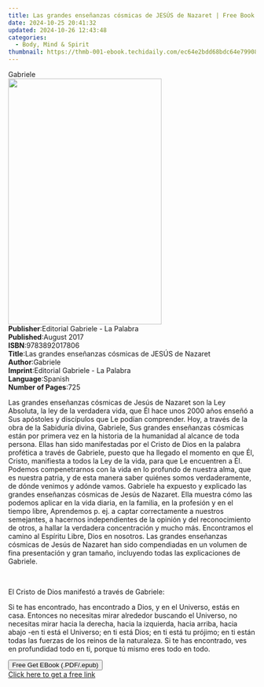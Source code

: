 ```yaml
---
title: Las grandes enseñanzas cósmicas de JESÚS de Nazaret | Free Book
date: 2024-10-25 20:41:32
updated: 2024-10-26 12:43:48
categories:
  - Body, Mind & Spirit
thumbnail: https://thmb-001-ebook.techidaily.com/ec64e2bdd68bdc64e799080a9f00bd57c773110722d03d173abbc4b6b05d0912.jpg
---
```

<main id="book-container">
  <div class="flex flex-col">
    <div class="book-brief flex-1 py-6 px-4 sm:p-6 md:py-10 md:px-8">
      <!-- brief-->
      <div class="book-brief-main">Gabriele</div>
    </div>
    <div
      class="book-meta-info flex-1 grid gap-4 col-start-1 col-end-3 row-start-1 sm:mb-6 sm:grid-cols-4 lg:gap-6 lg:col-start-2 lg:row-end-6 lg:row-span-6 lg:mb-0"
    >
      <div
        class="book-meta-info-left place-content-center mt-4 p-4 text-sm leading-6 col-start-2 col-span-2 dark:text-slate-400"
      >
        <img
          class="w-full h-500 object-cover rounded-lg sm:h-255 sm:col-span-2 lg:col-span-full"
          src="https://img-001-ebook.techidaily.com/054414177b0f8ffda896ca30746b519605f801be4d041986972e56251f429735.jpg"
          alt=""
          width="312"
          height="500"
        />
      </div>
      <div
        class="book-meta-info-right mt-2 col-start-1 row-start-2 col-span-3 self-center"
      >
        <!-- meta data  -->
        <div class="flex flex-col px-4 md:px-8">
          <div class="flex-1">
            <strong>Publisher</strong>:<span class="px-2"
              >Editorial Gabriele - La Palabra</span
            >
          </div>
          <div class="flex-1">
            <strong>Published</strong>:<span class="px-2">August 2017</span>
          </div>
          <div class="flex-1">
            <strong>ISBN</strong>:<span class="px-2">9783892017806</span>
          </div>
          <div class="flex-1">
            <strong>Title</strong>:<span class="px-2"
              >Las grandes enseñanzas cósmicas de JESÚS de Nazaret</span
            >
          </div>
          <div class="flex-1">
            <strong>Author</strong>:<span class="px-2">Gabriele</span>
          </div>
          <div class="flex-1">
            <strong>Imprint</strong>:<span class="px-2"
              >Editorial Gabriele - La Palabra</span
            >
          </div>
          <div class="flex-1">
            <strong>Language</strong>:<span class="px-2">Spanish</span>
          </div>
          <div class="flex-1">
            <strong>Number of Pages</strong>:<span class="px-2">725</span>
          </div>
        </div>
      </div>
    </div>
    <div class="book-description flex-1 py-6 px-4 sm:p-6 md:py-10 md:px-8">
      <div class="book-description-main">
        <div accordion-content="" id="description">
          <p>
            Las grandes enseñanzas cósmicas de Jesús de Nazaret son la Ley
            Absoluta, la ley de la verdadera vida, que Él hace unos 2000 años
            enseñó a Sus apóstoles y discípulos que Le podían comprender. Hoy, a
            través de la obra de la Sabiduría divina, Gabriele, Sus grandes
            enseñanzas cósmicas están por primera vez en la historia de la
            humanidad al alcance de toda persona. Ellas han sido manifestadas
            por el Cristo de Dios en la palabra profética a través de Gabriele,
            puesto que ha llegado el momento en que Él, Cristo, manifiesta a
            todos la Ley de la vida, para que Le encuentren a Él. Podemos
            compenetrarnos con la vida en lo profundo de nuestra alma, que es
            nuestra patria, y de esta manera saber quiénes somos verdaderamente,
            de dónde venimos y adónde vamos. Gabriele ha expuesto y explicado
            las grandes enseñanzas cósmicas de Jesús de Nazaret. Ella muestra
            cómo las podemos aplicar en la vida diaria, en la familia, en la
            profesión y en el tiempo libre, Aprendemos p. ej. a captar
            correctamente a nuestros semejantes, a hacernos independientes de la
            opinión y del reconocimiento de otros, a hallar la verdadera
            concentración y mucho más. Encontramos el camino al Espíritu Libre,
            Dios en nosotros. Las grandes enseñanzas cósmicas de Jesús de
            Nazaret han sido compendiadas en un volumen de fina presentación y
            gran tamaño, incluyendo todas las explicaciones de Gabriele.
          </p>
          <p><br /></p>
          <p>El Cristo de Dios manifestó a través de Gabriele:</p>
          <p>
            Si te has encontrado, has encontrado a Dios, y en el Universo, estás
            en casa. Entonces no necesitas mirar alrededor buscando el Universo,
            no necesitas mirar hacia la derecha, hacia la izquierda, hacia
            arriba, hacia abajo -en ti está el Universo; en ti está Dios; en ti
            está tu prójimo; en ti están todas las fuerzas de los reinos de la
            naturaleza. Si te has encontrado, ves en profundidad todo en ti,
            porque tú mismo eres todo en todo.
          </p>
        </div>
        <div class="accordion-fader"></div>
      </div>
    </div>
    <div class="book-excerpts flex-1 py-6 px-4 sm:p-6 md:py-10 md:px-8"></div>
    <div
      class="book-about-author flex-1 py-6 px-4 sm:p-6 md:py-10 md:px-8"
    ></div>
    <div class="book-free-get flex-1 py-6 px-4 sm:p-6 md:py-10 md:px-8">
      <button
        id="btn-free-get"
        class="bg-blue-500 hover:bg-blue-700 text-white font-bold py-2 px-4 rounded"
      >
        Free Get EBook (.PDF/.epub)
      </button>
      <div id="countdown-display" class="px-2 text-lg mt-2"></div>
      <a
        id="free-link"
        class="hidden bg-blue-500 hover:bg-blue-700 text-white font-bold py-2 px-4 rounded"
        href="https://www.ebooks.com/en-us/book/211345469/las-grandes-ense-anzas-c-smicas-de-jes-s-de-nazaret/gabriele/"
        target="_blank"
        >Click here to get a free link</a
      >
    </div>
    <script>
      let countdownTime = 0;
      let countdownInterval = null;
      document
        .getElementById('btn-free-get')
        .addEventListener('click', startCountdown);
      function startCountdown() {
        countdownTime = new Date().getTime() + 60000 * 3;
        countdownInterval = setInterval(updateCountdown, 1000);
        document.getElementById('btn-free-get').disabled = true;
        document
          .getElementById('btn-free-get')
          .classList.add('bg-gray-500', 'cursor-not-allowed');
      }
      function updateCountdown() {
        let currentTime = new Date().getTime();
        let timeLeft = countdownTime - currentTime;
        let secondsLeft = Math.floor(timeLeft / 1000);
        document.getElementById('countdown-display').innerHTML =
          `Remaining time: ${secondsLeft} seconds.`;
        if (secondsLeft <= 0) {
          clearInterval(countdownInterval);
          document.getElementById('btn-free-get').classList.add('hidden');
          document.getElementById('free-link').classList.remove('hidden');
          document.getElementById('countdown-display').innerHTML = '';
        }
      }
    </script>
  </div>
</main>
